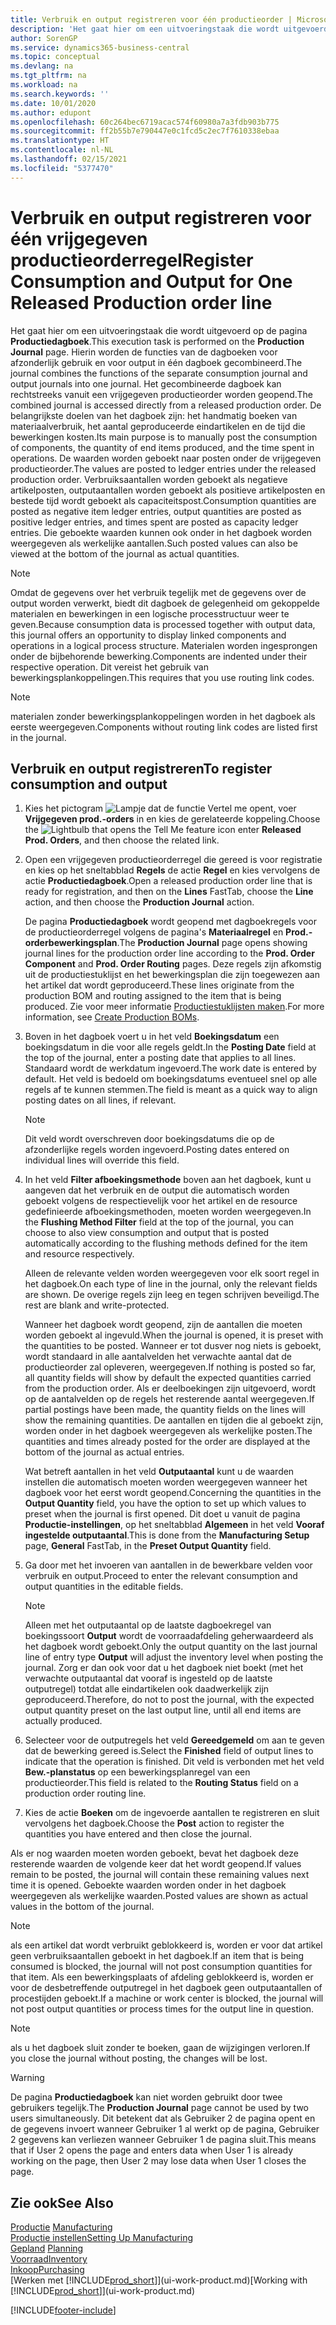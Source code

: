 ```yaml
---
title: Verbruik en output registreren voor één productieorder | Microsoft Docs
description: 'Het gaat hier om een uitvoeringstaak die wordt uitgevoerd op de pagina **Productiedagboek**. Hierin worden de functies van de dagboeken voor afzonderlijk gebruik en voor output in één dagboek gecombineerd. Het gecombineerde dagboek kan rechtstreeks vanuit een vrijgegeven productieorder worden geopend. De belangrijkste doelen van het dagboek zijn: het handmatig boeken van materiaalverbruik, het aantal geproduceerde eindartikelen en de tijd die bewerkingen kosten.'
author: SorenGP
ms.service: dynamics365-business-central
ms.topic: conceptual
ms.devlang: na
ms.tgt_pltfrm: na
ms.workload: na
ms.search.keywords: ''
ms.date: 10/01/2020
ms.author: edupont
ms.openlocfilehash: 60c264bec6719acac574f60980a7a3fdb903b775
ms.sourcegitcommit: ff2b55b7e790447e0c1fcd5c2ec7f7610338ebaa
ms.translationtype: HT
ms.contentlocale: nl-NL
ms.lasthandoff: 02/15/2021
ms.locfileid: "5377470"
---
```

# <a name="register-consumption-and-output-for-one-released-production-order-line"></a><span data-ttu-id="53c0d-106">Verbruik en output registreren voor één vrijgegeven productieorderregel</span><span class="sxs-lookup"><span data-stu-id="53c0d-106">Register Consumption and Output for One Released Production order line</span></span>
<span data-ttu-id="53c0d-107">Het gaat hier om een uitvoeringstaak die wordt uitgevoerd op de pagina **Productiedagboek**.</span><span class="sxs-lookup"><span data-stu-id="53c0d-107">This execution task is performed on the **Production Journal** page.</span></span> <span data-ttu-id="53c0d-108">Hierin worden de functies van de dagboeken voor afzonderlijk gebruik en voor output in één dagboek gecombineerd.</span><span class="sxs-lookup"><span data-stu-id="53c0d-108">The journal combines the functions of the separate consumption journal and output journals into one journal.</span></span> <span data-ttu-id="53c0d-109">Het gecombineerde dagboek kan rechtstreeks vanuit een vrijgegeven productieorder worden geopend.</span><span class="sxs-lookup"><span data-stu-id="53c0d-109">The combined journal is accessed directly from a released production order.</span></span> <span data-ttu-id="53c0d-110">De belangrijkste doelen van het dagboek zijn: het handmatig boeken van materiaalverbruik, het aantal geproduceerde eindartikelen en de tijd die bewerkingen kosten.</span><span class="sxs-lookup"><span data-stu-id="53c0d-110">Its main purpose is to manually post the consumption of components, the quantity of end items produced, and the time spent in operations.</span></span> <span data-ttu-id="53c0d-111">De waarden worden geboekt naar posten onder de vrijgegeven productieorder.</span><span class="sxs-lookup"><span data-stu-id="53c0d-111">The values are posted to ledger entries under the released production order.</span></span> <span data-ttu-id="53c0d-112">Verbruiksaantallen worden geboekt als negatieve artikelposten, outputaantallen worden geboekt als positieve artikelposten en bestede tijd wordt geboekt als capaciteitspost.</span><span class="sxs-lookup"><span data-stu-id="53c0d-112">Consumption quantities are posted as negative item ledger entries, output quantities are posted as positive ledger entries, and times spent are posted as capacity ledger entries.</span></span> <span data-ttu-id="53c0d-113">Die geboekte waarden kunnen ook onder in het dagboek worden weergegeven als werkelijke aantallen.</span><span class="sxs-lookup"><span data-stu-id="53c0d-113">Such posted values can also be viewed at the bottom of the journal as actual quantities.</span></span>  

> [!NOTE]  
>  <span data-ttu-id="53c0d-114">Omdat de gegevens over het verbruik tegelijk met de gegevens over de output worden verwerkt, biedt dit dagboek de gelegenheid om gekoppelde materialen en bewerkingen in een logische processtructuur weer te geven.</span><span class="sxs-lookup"><span data-stu-id="53c0d-114">Because consumption data is processed together with output data, this journal offers an opportunity to display linked components and operations in a logical process structure.</span></span> <span data-ttu-id="53c0d-115">Materialen worden ingesprongen onder de bijbehorende bewerking.</span><span class="sxs-lookup"><span data-stu-id="53c0d-115">Components are indented under their respective operation.</span></span> <span data-ttu-id="53c0d-116">Dit vereist het gebruik van bewerkingsplankoppelingen.</span><span class="sxs-lookup"><span data-stu-id="53c0d-116">This requires that you use routing link codes.</span></span>  

> [!NOTE]  
>  <span data-ttu-id="53c0d-117">materialen zonder bewerkingsplankoppelingen worden in het dagboek als eerste weergegeven.</span><span class="sxs-lookup"><span data-stu-id="53c0d-117">Components without routing link codes are listed first in the journal.</span></span>  

## <a name="to-register-consumption-and-output"></a><span data-ttu-id="53c0d-118">Verbruik en output registreren</span><span class="sxs-lookup"><span data-stu-id="53c0d-118">To register consumption and output</span></span>  
1.  <span data-ttu-id="53c0d-119">Kies het pictogram ![Lampje dat de functie Vertel me opent](media/ui-search/search_small.png "Vertel me wat u wilt doen"), voer **Vrijgegeven prod.-orders** in en kies de gerelateerde koppeling.</span><span class="sxs-lookup"><span data-stu-id="53c0d-119">Choose the ![Lightbulb that opens the Tell Me feature](media/ui-search/search_small.png "Tell me what you want to do") icon enter **Released Prod. Orders**, and then choose the related link.</span></span>  
2.  <span data-ttu-id="53c0d-120">Open een vrijgegeven productieorderregel die gereed is voor registratie en kies op het sneltabblad **Regels** de actie **Regel** en kies vervolgens de actie **Productiedagboek**.</span><span class="sxs-lookup"><span data-stu-id="53c0d-120">Open a released production order line that is ready for registration, and then on the **Lines** FastTab, choose the **Line** action, and then choose the **Production Journal** action.</span></span>  

    <span data-ttu-id="53c0d-121">De pagina **Productiedagboek** wordt geopend met dagboekregels voor de productieorderregel volgens de pagina's **Materiaalregel** en **Prod.-orderbewerkingsplan**.</span><span class="sxs-lookup"><span data-stu-id="53c0d-121">The **Production Journal** page opens showing journal lines for the production order line according to the **Prod. Order Component** and **Prod. Order Routing** pages.</span></span> <span data-ttu-id="53c0d-122">Deze regels zijn afkomstig uit de productiestuklijst en het bewerkingsplan die zijn toegewezen aan het artikel dat wordt geproduceerd.</span><span class="sxs-lookup"><span data-stu-id="53c0d-122">These lines originate from the production BOM and routing assigned to the item that is being produced.</span></span> <span data-ttu-id="53c0d-123">Zie voor meer informatie [Productiestuklijsten maken](production-how-to-create-routings.md).</span><span class="sxs-lookup"><span data-stu-id="53c0d-123">For more information, see [Create Production BOMs](production-how-to-create-routings.md).</span></span>  

3.  <span data-ttu-id="53c0d-124">Boven in het dagboek voert u in het veld **Boekingsdatum** een boekingsdatum in die voor alle regels geldt.</span><span class="sxs-lookup"><span data-stu-id="53c0d-124">In the **Posting Date** field at the top of the journal, enter a posting date that applies to all lines.</span></span> <span data-ttu-id="53c0d-125">Standaard wordt de werkdatum ingevoerd.</span><span class="sxs-lookup"><span data-stu-id="53c0d-125">The work date is entered by default.</span></span> <span data-ttu-id="53c0d-126">Het veld is bedoeld om boekingsdatums eventueel snel op alle regels af te kunnen stemmen.</span><span class="sxs-lookup"><span data-stu-id="53c0d-126">The field is meant as a quick way to align posting dates on all lines, if relevant.</span></span>  

    > [!NOTE]  
    >  <span data-ttu-id="53c0d-127">Dit veld wordt overschreven door boekingsdatums die op de afzonderlijke regels worden ingevoerd.</span><span class="sxs-lookup"><span data-stu-id="53c0d-127">Posting dates entered on individual lines will override this field.</span></span>  

4.  <span data-ttu-id="53c0d-128">In het veld **Filter afboekingsmethode** boven aan het dagboek, kunt u aangeven dat het verbruik en de output die automatisch worden geboekt volgens de respectievelijk voor het artikel en de resource gedefinieerde afboekingsmethoden, moeten worden weergegeven.</span><span class="sxs-lookup"><span data-stu-id="53c0d-128">In the **Flushing Method Filter** field at the top of the journal, you can choose to also view consumption and output that is posted automatically according to the flushing methods defined for the item and resource respectively.</span></span>  

    <span data-ttu-id="53c0d-129">Alleen de relevante velden worden weergegeven voor elk soort regel in het dagboek.</span><span class="sxs-lookup"><span data-stu-id="53c0d-129">On each type of line in the journal, only the relevant fields are shown.</span></span> <span data-ttu-id="53c0d-130">De overige regels zijn leeg en tegen schrijven beveiligd.</span><span class="sxs-lookup"><span data-stu-id="53c0d-130">The rest are blank and write-protected.</span></span>  

    <span data-ttu-id="53c0d-131">Wanneer het dagboek wordt geopend, zijn de aantallen die moeten worden geboekt al ingevuld.</span><span class="sxs-lookup"><span data-stu-id="53c0d-131">When the journal is opened, it is preset with the quantities to be posted.</span></span> <span data-ttu-id="53c0d-132">Wanneer er tot dusver nog niets is geboekt, wordt standaard in alle aantalvelden het verwachte aantal dat de productieorder zal opleveren, weergegeven.</span><span class="sxs-lookup"><span data-stu-id="53c0d-132">If nothing is posted so far, all quantity fields will show by default the expected quantities carried from the production order.</span></span> <span data-ttu-id="53c0d-133">Als er deelboekingen zijn uitgevoerd, wordt op de aantalvelden op de regels het resterende aantal weergegeven.</span><span class="sxs-lookup"><span data-stu-id="53c0d-133">If partial postings have been made, the quantity fields on the lines will show the remaining quantities.</span></span> <span data-ttu-id="53c0d-134">De aantallen en tijden die al geboekt zijn, worden onder in het dagboek weergegeven als werkelijke posten.</span><span class="sxs-lookup"><span data-stu-id="53c0d-134">The quantities and times already posted for the order are displayed at the bottom of the journal as actual entries.</span></span>  

    <span data-ttu-id="53c0d-135">Wat betreft aantallen in het veld **Outputaantal** kunt u de waarden instellen die automatisch moeten worden weergegeven wanneer het dagboek voor het eerst wordt geopend.</span><span class="sxs-lookup"><span data-stu-id="53c0d-135">Concerning the quantities in the **Output Quantity** field, you have the option to set up which values to preset when the journal is first opened.</span></span> <span data-ttu-id="53c0d-136">Dit doet u vanuit de pagina **Productie-instellingen**, op het sneltabblad **Algemeen** in het veld **Vooraf ingestelde outputaantal**.</span><span class="sxs-lookup"><span data-stu-id="53c0d-136">This is done from the **Manufacturing Setup** page, **General** FastTab, in the **Preset Output Quantity** field.</span></span>

5.  <span data-ttu-id="53c0d-137">Ga door met het invoeren van aantallen in de bewerkbare velden voor verbruik en output.</span><span class="sxs-lookup"><span data-stu-id="53c0d-137">Proceed to enter the relevant consumption and output quantities in the editable fields.</span></span>  

    > [!NOTE]  
    >  <span data-ttu-id="53c0d-138">Alleen met het outputaantal op de laatste dagboekregel van boekingssoort **Output** wordt de voorraadafdeling geherwaardeerd als het dagboek wordt geboekt.</span><span class="sxs-lookup"><span data-stu-id="53c0d-138">Only the output quantity on the last journal line of entry type **Output** will adjust the inventory level when posting the journal.</span></span> <span data-ttu-id="53c0d-139">Zorg er dan ook voor dat u het dagboek niet boekt (met het verwachte outputaantal dat vooraf is ingesteld op de laatste outputregel) totdat alle eindartikelen ook daadwerkelijk zijn geproduceerd.</span><span class="sxs-lookup"><span data-stu-id="53c0d-139">Therefore, do not to post the journal, with the expected output quantity preset on the last output line, until all end items are actually produced.</span></span>  

6.  <span data-ttu-id="53c0d-140">Selecteer voor de outputregels het veld **Gereedgemeld** om aan te geven dat de bewerking gereed is.</span><span class="sxs-lookup"><span data-stu-id="53c0d-140">Select the **Finished** field of output lines to indicate that the operation is finished.</span></span> <span data-ttu-id="53c0d-141">Dit veld is verbonden met het veld **Bew.-planstatus** op een bewerkingsplanregel van een productieorder.</span><span class="sxs-lookup"><span data-stu-id="53c0d-141">This field is related to the **Routing Status** field on a production order routing line.</span></span>  
7.  <span data-ttu-id="53c0d-142">Kies de actie **Boeken** om de ingevoerde aantallen te registreren en sluit vervolgens het dagboek.</span><span class="sxs-lookup"><span data-stu-id="53c0d-142">Choose the **Post** action to register the quantities you have entered and then close the journal.</span></span>  

<span data-ttu-id="53c0d-143">Als er nog waarden moeten worden geboekt, bevat het dagboek deze resterende waarden de volgende keer dat het wordt geopend.</span><span class="sxs-lookup"><span data-stu-id="53c0d-143">If values remain to be posted, the journal will contain these remaining values next time it is opened.</span></span> <span data-ttu-id="53c0d-144">Geboekte waarden worden onder in het dagboek weergegeven als werkelijke waarden.</span><span class="sxs-lookup"><span data-stu-id="53c0d-144">Posted values are shown as actual values in the bottom of the journal.</span></span>  

> [!NOTE]  
>  <span data-ttu-id="53c0d-145"> als een artikel dat wordt verbruikt geblokkeerd is, worden er voor dat artikel geen verbruiksaantallen geboekt in het dagboek.</span><span class="sxs-lookup"><span data-stu-id="53c0d-145">If an item that is being consumed is blocked, the journal will not post consumption quantities for that item.</span></span> <span data-ttu-id="53c0d-146">Als een bewerkingsplaats of afdeling geblokkeerd is, worden er voor de desbetreffende outputregel in het dagboek geen outputaantallen of procestijden geboekt.</span><span class="sxs-lookup"><span data-stu-id="53c0d-146">If a machine or work center is blocked, the journal will not post output quantities or process times for the output line in question.</span></span>  

> [!NOTE]  
>  <span data-ttu-id="53c0d-147">als u het dagboek sluit zonder te boeken, gaan de wijzigingen verloren.</span><span class="sxs-lookup"><span data-stu-id="53c0d-147">If you close the journal without posting, the changes will be lost.</span></span>  

> [!WARNING]  
>  <span data-ttu-id="53c0d-148">De pagina **Productiedagboek** kan niet worden gebruikt door twee gebruikers tegelijk.</span><span class="sxs-lookup"><span data-stu-id="53c0d-148">The **Production Journal** page cannot be used by two users simultaneously.</span></span> <span data-ttu-id="53c0d-149">Dit betekent dat als Gebruiker 2 de pagina opent en de gegevens invoert wanneer Gebruiker 1 al werkt op de pagina, Gebruiker 2 gegevens kan verliezen wanneer Gebruiker 1 de pagina sluit.</span><span class="sxs-lookup"><span data-stu-id="53c0d-149">This means that if User 2 opens the page and enters data when User 1 is already working on the page, then User 2 may lose data when User 1 closes the page.</span></span>  

## <a name="see-also"></a><span data-ttu-id="53c0d-150">Zie ook</span><span class="sxs-lookup"><span data-stu-id="53c0d-150">See Also</span></span>  
<span data-ttu-id="53c0d-151">[Productie](production-manage-manufacturing.md)  </span><span class="sxs-lookup"><span data-stu-id="53c0d-151">[Manufacturing](production-manage-manufacturing.md)  </span></span>  
[<span data-ttu-id="53c0d-152">Productie instellen</span><span class="sxs-lookup"><span data-stu-id="53c0d-152">Setting Up Manufacturing</span></span>](production-configure-production-processes.md)  
<span data-ttu-id="53c0d-153">[Gepland](production-planning.md)    </span><span class="sxs-lookup"><span data-stu-id="53c0d-153">[Planning](production-planning.md)    </span></span>  
[<span data-ttu-id="53c0d-154">Voorraad</span><span class="sxs-lookup"><span data-stu-id="53c0d-154">Inventory</span></span>](inventory-manage-inventory.md)  
[<span data-ttu-id="53c0d-155">Inkoop</span><span class="sxs-lookup"><span data-stu-id="53c0d-155">Purchasing</span></span>](purchasing-manage-purchasing.md)  
<span data-ttu-id="53c0d-156">[Werken met [!INCLUDE[prod_short](includes/prod_short.md)]](ui-work-product.md)</span><span class="sxs-lookup"><span data-stu-id="53c0d-156">[Working with [!INCLUDE[prod_short](includes/prod_short.md)]](ui-work-product.md)</span></span>


[!INCLUDE[footer-include](includes/footer-banner.md)]
